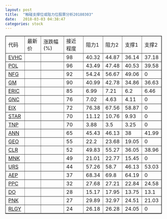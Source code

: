 ```yaml
---
layout: post
title:  "触碰支撑位或阻力位股票分析20180303"
date:   2018-03-03 04:38:47
categories: stock
---
```

<script type="text/javascript">
var stockList = []
stockList.push('gb_evhc');
stockList.push('gb_pol');
stockList.push('gb_nfg');
stockList.push('gb_gm');
stockList.push('gb_eric');
stockList.push('gb_gnc');
stockList.push('gb_eix');
stockList.push('gb_star');
stockList.push('gb_tnp');
stockList.push('gb_ann');
stockList.push('gb_geo');
stockList.push('gb_clr');
stockList.push('gb_mnk');
stockList.push('gb_urs');
stockList.push('gb_aep');
stockList.push('gb_ppc');
stockList.push('gb_do');
stockList.push('gb_pnk');
stockList.push('gb_rlgy');
</script>
<table border="1">
 <tr>
 <td>代码</td>
 <td>最新价</td>
 <td>涨跌幅(%)</td>
 <td>接近程度</td>
 <td>阻力1</td>
 <td>阻力2</td>
 <td>支撑1</td>
 <td>支撑2</td>
</tr>
  <tr id="evhc" class="red">
  <td><a href="http://stock.finance.sina.com.cn/usstock/quotes/EVHC.html" target="_blank">EVHC</a></td><td></td><td></td><td>98</td><td>40.32</td><td>44.87</td><td>36.14</td><td>37.18</td></tr>
  <tr id="pol" class="green">
  <td><a href="http://stock.finance.sina.com.cn/usstock/quotes/POL.html" target="_blank">POL</a></td><td></td><td></td><td>96</td><td>43.49</td><td>47.48</td><td>40.53</td><td>39.58</td></tr>
  <tr id="nfg" class="green">
  <td><a href="http://stock.finance.sina.com.cn/usstock/quotes/NFG.html" target="_blank">NFG</a></td><td></td><td></td><td>92</td><td>54.24</td><td>56.67</td><td>49.06</td><td>0</td></tr>
  <tr id="gm" class="green">
  <td><a href="http://stock.finance.sina.com.cn/usstock/quotes/GM.html" target="_blank">GM</a></td><td></td><td></td><td>90</td><td>40.99</td><td>42.78</td><td>34.86</td><td>36.63</td></tr>
  <tr id="eric" class="green">
  <td><a href="http://stock.finance.sina.com.cn/usstock/quotes/ERIC.html" target="_blank">ERIC</a></td><td></td><td></td><td>85</td><td>6.99</td><td>7.21</td><td>6.2</td><td>6.46</td></tr>
  <tr id="gnc" class="green">
  <td><a href="http://stock.finance.sina.com.cn/usstock/quotes/GNC.html" target="_blank">GNC</a></td><td></td><td></td><td>76</td><td>7.02</td><td>4.63</td><td>4.11</td><td>0</td></tr>
  <tr id="eix" class="green">
  <td><a href="http://stock.finance.sina.com.cn/usstock/quotes/EIX.html" target="_blank">EIX</a></td><td></td><td></td><td>72</td><td>76.38</td><td>67.56</td><td>58.87</td><td>0</td></tr>
  <tr id="star" class="green">
  <td><a href="http://stock.finance.sina.com.cn/usstock/quotes/STAR.html" target="_blank">STAR</a></td><td></td><td></td><td>70</td><td>11.12</td><td>10.76</td><td>9.93</td><td>0</td></tr>
  <tr id="tnp" class="green">
  <td><a href="http://stock.finance.sina.com.cn/usstock/quotes/TNP.html" target="_blank">TNP</a></td><td></td><td></td><td>70</td><td>3.88</td><td>3.5</td><td>3.25</td><td>0</td></tr>
  <tr id="ann" class="red">
  <td><a href="http://stock.finance.sina.com.cn/usstock/quotes/ANN.html" target="_blank">ANN</a></td><td></td><td></td><td>65</td><td>45.43</td><td>46.13</td><td>38</td><td>41.99</td></tr>
  <tr id="geo" class="red">
  <td><a href="http://stock.finance.sina.com.cn/usstock/quotes/GEO.html" target="_blank">GEO</a></td><td></td><td></td><td>55</td><td>22.2</td><td>23.68</td><td>19.05</td><td>0</td></tr>
  <tr id="clr" class="red">
  <td><a href="http://stock.finance.sina.com.cn/usstock/quotes/CLR.html" target="_blank">CLR</a></td><td></td><td></td><td>52</td><td>49.83</td><td>55.27</td><td>36.05</td><td>38.96</td></tr>
  <tr id="mnk" class="green">
  <td><a href="http://stock.finance.sina.com.cn/usstock/quotes/MNK.html" target="_blank">MNK</a></td><td></td><td></td><td>49</td><td>21.01</td><td>22.77</td><td>15.45</td><td>0</td></tr>
  <tr id="urs" class="green">
  <td><a href="http://stock.finance.sina.com.cn/usstock/quotes/URS.html" target="_blank">URS</a></td><td></td><td></td><td>44</td><td>57.26</td><td>58.7</td><td>46.13</td><td>53.03</td></tr>
  <tr id="aep" class="green">
  <td><a href="http://stock.finance.sina.com.cn/usstock/quotes/AEP.html" target="_blank">AEP</a></td><td></td><td></td><td>37</td><td>68.34</td><td>69.8</td><td>64.19</td><td>0</td></tr>
  <tr id="ppc" class="green">
  <td><a href="http://stock.finance.sina.com.cn/usstock/quotes/PPC.html" target="_blank">PPC</a></td><td></td><td></td><td>32</td><td>27.68</td><td>27.21</td><td>22.84</td><td>24.58</td></tr>
  <tr id="do" class="green">
  <td><a href="http://stock.finance.sina.com.cn/usstock/quotes/DO.html" target="_blank">DO</a></td><td></td><td></td><td>28</td><td>15.17</td><td>17.95</td><td>13.75</td><td>13.1</td></tr>
  <tr id="pnk" class="green">
  <td><a href="http://stock.finance.sina.com.cn/usstock/quotes/PNK.html" target="_blank">PNK</a></td><td></td><td></td><td>27</td><td>29.89</td><td>32.97</td><td>24.51</td><td>21.03</td></tr>
  <tr id="rlgy" class="red">
  <td><a href="http://stock.finance.sina.com.cn/usstock/quotes/RLGY.html" target="_blank">RLGY</a></td><td></td><td></td><td>24</td><td>26.18</td><td>26.28</td><td>24.05</td><td>0</td></tr>
</table>
